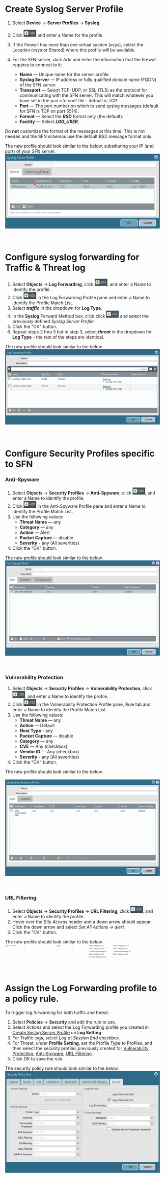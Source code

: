 # Create Syslog Server Profile <a name="create-profile"></a>
1. Select **Device** -> **Server Profiles** -> **Syslog**.
2. Click ![Add](images/add.png) and enter a Name for the profile.
3. If the firewall has more than one virtual system (vsys), select the Location (vsys or Shared) where this profile will be available.

4. For the SFN server, click Add and enter the information that the firewall requires to connect to it:
    - **Name** — Unique name for the server profile.
    - **Syslog Server** — IP address or fully qualified domain name (FQDN) of the SFN server.
    - **Transport** — Select TCP, UDP, or SSL (TLS) as the protocol for communicating with the SFN server. This will match whatever you have set in the pan-sfn.conf file - default is TCP.
    - **Port** — The port number on which to send syslog messages (default for SFN is TCP on port 5514).
    - **Format** — Select the ***BSD*** format only (the default). 
    - **Facility** — Select ***LOG_USER***.

Do **not** customize the format of the messages at this time.  This is not needed and the SFN schemas use the default BSD message format only.

The new profile should look similar to the below, substituting your IP (and port) of your SFN server.</br>
![SSP](images/Syslog-Server-Profile-5514-TCP.png)
</br></br></br>

# Configure syslog forwarding for Traffic & Threat log <a name="config-forwarder"></a>

1. Select **Objects** -> **Log Forwarding**, click ![Add](images/add.png), and enter a Name to identify the profile.
2. Click ![Add](images/add.png) in the Log Forwarding Profile pane and enter a Name to identify the Profile Match List.
3. Select ***traffic*** in the dropdown for **Log Type**.
4. In the **Syslog** Forward Method box, click click ![Add](images/add.png) and select the previously defined *Syslog Server Profile*
5. Click the "OK" button.
6. Repeat steps 2 thru 5 but in step 3, select ***threat*** in the dropdown for **Log Type** - the rest of the steps are identical.

The new profile should look similar to the below.
![LFP](images/Log-Forwarding-Profile-syslog-SFN-5514.png)
</br></br></br>

# Configure Security Profiles specific to SFN <a name="sec-profiles"></a>
### Anti-Spyware <a name="anti-spyware"></a>
1. Select **Objects** -> **Security Profiles** -> **Anti-Spyware**, click ![Add](images/add.png), and enter a Name to identify the profile.
2. Click ![Add](images/add.png) in the Anti-Spyware Profile pane and enter a Name to identify the Profile Match List.
3. Use the following values:
    - **Threat Name** — any
    - **Category** — any
    - **Action** — Alert
    - **Packet Capture** — disable
    - **Severity** - any (All severities)
4. Click the "OK" button.


The new profile should look similar to the below.</br>
![ASP](images/Anti-Spyware-Profile.png)
</br></br></br>

### Vulnerability Protection <a name="vuln-protection"></a>
1. Select **Objects** -> **Security Profiles** -> **Vulnerability Protection**, click ![Add](images/add.png), and enter a Name to identify the profile.
2. Click ![Add](images/add.png) in the Vulnerability Protection Profile pane, Rule tab and enter a Name to identify the Profile Match List.
3. Use the following values:
    - **Threat Name** — any
    - **Action** — Default
    - **Host Type** - any 
    - **Packet Capture** — disable
    - **Category** — any
    - **CVE** — Any (checkbox)
    - **Vendor ID** — Any (checkbox)
    - **Severity** - any (All severities)
4. Click the "OK" button.


The new profile should look similar to the below.</br></br>
![UFP](images/Vulnerability-Protection-Profile.png)
</br></br></br>


### URL Filtering <a name="url-filtering"></a>
1. Select **Objects** -> **Security Profiles** -> **URL Filtering**, click ![Add](images/add.png), and enter a Name to identify the profile.
2. Hover over the *Site Access* header and a down arrow should appear.  Click the down arrow and select *Set All Actions* -> *alert*
3. Click the "OK" button.


The new profile should look similar to the below.</br>
![VPP](images/URL-Filtering.png)
</br></br></br>

# Assign the Log Forwarding profile to a policy rule.
To trigger log forwarding for both traffic and threat:

1. Select **Policies** -> **Security** and edit the rule to use.
2. Select *Actions* and select the Log Forwarding profile you created in [Create Syslog Server Profile](#create-profile) un **Log Setting**
3. For Traffic logs, select *Log at Session End* checkbox
4. For Threat, under **Profile Setting**, set the Profile Type to Profiles, and then select the security profiles previously created for [Vulnerability Protection](#vuln-protection), [Anti-Spyware](#anti-spyware), [URL Filtering](#url-filtering).
5. Click OK to save the rule

The security policy rule should look similar to the below.</br>
![VPP](images/policy-rule.png)
</br></br></br>
